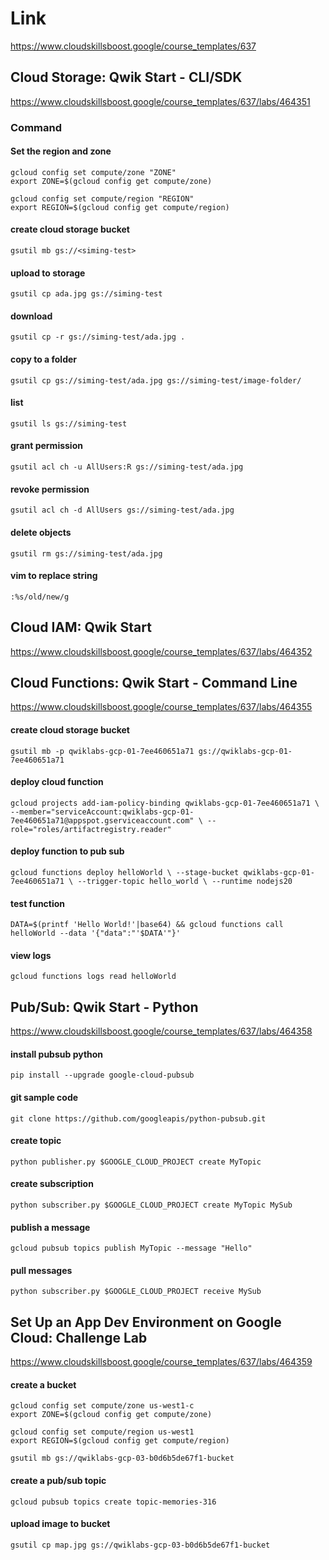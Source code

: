 # Link
https://www.cloudskillsboost.google/course_templates/637

## Cloud Storage: Qwik Start - CLI/SDK
https://www.cloudskillsboost.google/course_templates/637/labs/464351

### Command 

#### Set the region and zone
```
gcloud config set compute/zone "ZONE"
export ZONE=$(gcloud config get compute/zone)

gcloud config set compute/region "REGION"
export REGION=$(gcloud config get compute/region)
```

#### create cloud storage bucket
`
gsutil mb gs://<siming-test>
`

#### upload to storage
`
gsutil cp ada.jpg gs://siming-test
`

#### download
`
gsutil cp -r gs://siming-test/ada.jpg .
`

#### copy to a folder
`
gsutil cp gs://siming-test/ada.jpg gs://siming-test/image-folder/
`

#### list
`
gsutil ls gs://siming-test
`

#### grant permission
`
gsutil acl ch -u AllUsers:R gs://siming-test/ada.jpg
`

#### revoke permission
`
gsutil acl ch -d AllUsers gs://siming-test/ada.jpg
`

#### delete objects
`
gsutil rm gs://siming-test/ada.jpg
`

#### vim to replace string
`
:%s/old/new/g
`

## Cloud IAM: Qwik Start
https://www.cloudskillsboost.google/course_templates/637/labs/464352

## Cloud Functions: Qwik Start - Command Line
https://www.cloudskillsboost.google/course_templates/637/labs/464355

#### create cloud storage bucket
`
gsutil mb -p qwiklabs-gcp-01-7ee460651a71 gs://qwiklabs-gcp-01-7ee460651a71
`

#### deploy cloud function
`
gcloud projects add-iam-policy-binding qwiklabs-gcp-01-7ee460651a71 \
--member="serviceAccount:qwiklabs-gcp-01-7ee460651a71@appspot.gserviceaccount.com" \
--role="roles/artifactregistry.reader"
`

#### deploy function to pub sub
`
gcloud functions deploy helloWorld \
--stage-bucket qwiklabs-gcp-01-7ee460651a71 \
--trigger-topic hello_world \
--runtime nodejs20
`
#### test function
`
DATA=$(printf 'Hello World!'|base64) && gcloud functions call helloWorld --data '{"data":"'$DATA'"}'
`

#### view logs
`
gcloud functions logs read helloWorld
`

## Pub/Sub: Qwik Start - Python
https://www.cloudskillsboost.google/course_templates/637/labs/464358

#### install pubsub python
`
pip install --upgrade google-cloud-pubsub
`

#### git sample code
`
git clone https://github.com/googleapis/python-pubsub.git
`

#### create topic
`
python publisher.py $GOOGLE_CLOUD_PROJECT create MyTopic
`

#### create subscription
`
python subscriber.py $GOOGLE_CLOUD_PROJECT create MyTopic MySub
`

#### publish a message
`
gcloud pubsub topics publish MyTopic --message "Hello"
`

#### pull messages
`
python subscriber.py $GOOGLE_CLOUD_PROJECT receive MySub
`

## Set Up an App Dev Environment on Google Cloud: Challenge Lab
https://www.cloudskillsboost.google/course_templates/637/labs/464359

#### create a bucket
```
gcloud config set compute/zone us-west1-c
export ZONE=$(gcloud config get compute/zone)

gcloud config set compute/region us-west1
export REGION=$(gcloud config get compute/region)

gsutil mb gs://qwiklabs-gcp-03-b0d6b5de67f1-bucket
```

#### create a pub/sub topic
``` shell
gcloud pubsub topics create topic-memories-316 
```

#### upload image to bucket
`
gsutil cp map.jpg gs://qwiklabs-gcp-03-b0d6b5de67f1-bucket
`
